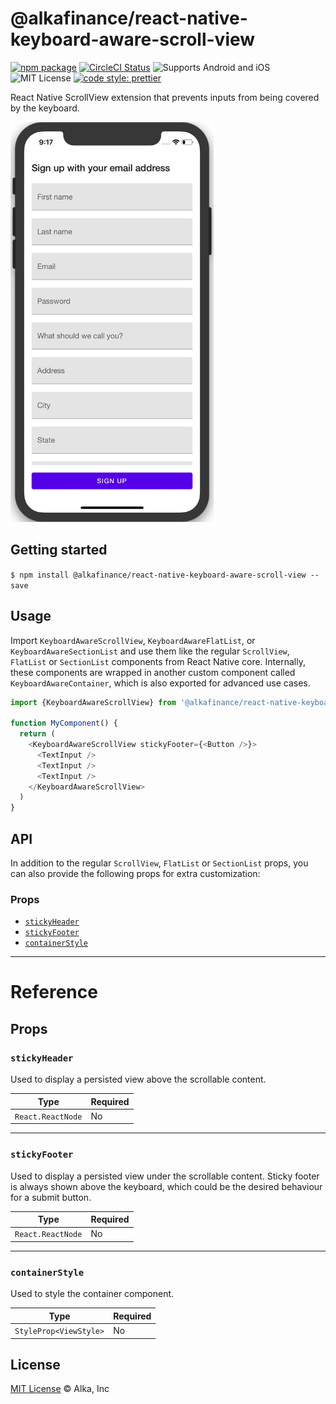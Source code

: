 # @alkafinance/react-native-keyboard-aware-scroll-view

[![npm package](https://img.shields.io/npm/v/@alkafinance/react-native-keyboard-aware-scroll-view.svg)](https://www.npmjs.org/package/@alkafinance/react-native-keyboard-aware-scroll-view)
[![CircleCI Status](https://img.shields.io/circleci/project/github/alkafinance/react-native-keyboard-aware-scroll-view/master.svg)](https://circleci.com/gh/alkafinance/workflows/react-native-keyboard-aware-scroll-view/tree/master)
![Supports Android and iOS](https://img.shields.io/badge/platforms-android%20|%20ios-lightgrey.svg)
![MIT License](https://img.shields.io/npm/l/@alkafinance/react-native-keyboard-aware-scroll-view.svg)
[![code style: prettier](https://img.shields.io/badge/code_style-prettier-ff69b4.svg?style=flat-square)](https://github.com/prettier/prettier)

React Native ScrollView extension that prevents inputs from being covered by the keyboard.

<img src="./.github/demo.gif" width="auto" height="640">

## Getting started

`$ npm install @alkafinance/react-native-keyboard-aware-scroll-view --save`

## Usage

Import `KeyboardAwareScrollView`, `KeyboardAwareFlatList`, or `KeyboardAwareSectionList` and use them like the regular `ScrollView`, `FlatList` or `SectionList` components from React Native core. Internally, these components are wrapped in another custom component called `KeyboardAwareContainer`, which is also exported for advanced use cases.

```javascript
import {KeyboardAwareScrollView} from '@alkafinance/react-native-keyboard-aware-scroll-view';

function MyComponent() {
  return (
    <KeyboardAwareScrollView stickyFooter={<Button />}>
      <TextInput />
      <TextInput />
      <TextInput />
    </KeyboardAwareScrollView>
  )
}
```

## API

In addition to the regular `ScrollView`, `FlatList` or `SectionList` props, you can also provide the following props for extra customization:

### Props

- [`stickyHeader`](#stickyHeader)
- [`stickyFooter`](#stickyFooter)
- [`containerStyle`](#containerStyle)

---

# Reference

## Props

### `stickyHeader`

Used to display a persisted view above the scrollable content.

| Type              | Required |
| ----------------- | -------- |
| `React.ReactNode` | No       |

---

### `stickyFooter`

Used to display a persisted view under the scrollable content. Sticky footer is always shown above the keyboard, which could be the desired behaviour for a submit button.

| Type              | Required |
| ----------------- | -------- |
| `React.ReactNode` | No       |

---

### `containerStyle`

Used to style the container component.

| Type                   | Required |
| ---------------------- | -------- |
| `StyleProp<ViewStyle>` | No       |

## License

[MIT License](./LICENSE) © Alka, Inc
